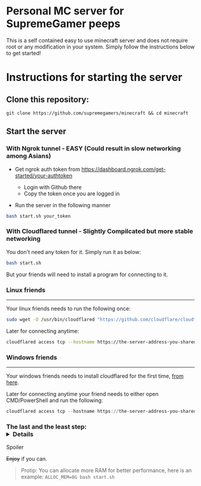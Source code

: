 # Personal MC server for SupremeGamer peeps

This is a self contained easy to use minecraft server and does not require root or any modification in your system. Simply follow the instructions below to get started!

# Instructions for starting the server

## Clone this repository:

```shellscript
git clone https://github.com/supremegamers/minecraft && cd minecraft
```


## Start the server

### With Ngrok tunnel - EASY (Could result in slow networking among Asians)

- Get ngrok auth token from https://dashboard.ngrok.com/get-started/your-authtoken
    - Login with Github there
    - Copy the token once you are logged in

- Run the server in the following manner
```bash
bash start.sh your_token
```

### With Cloudflared tunnel - Slightly Compilcated but more stable networking

You don't need any token for it. Simply run it as below:

```bash
bash start.sh
```

But your friends will need to install a program for connecting to it.

### Linux friends
-----------------

Your linux friends needs to run the following once:

```bash
sudo wget -O /usr/bin/cloudflared "https://github.com/cloudflare/cloudflared/releases/download/2021.8.2/cloudflared-linux-amd64" && sudo chmod 755 /usr/bin/cloudflared
```

Later for connecting anytime:

```bash
cloudflared access tcp --hostname https://the-server-address-you-shared.com --url 127.0.0.1:25565
```


### Windows friends
-------------------

Your windows friends needs to install cloudflared for the first time, [from here](https://github.com/cloudflare/cloudflared/releases/download/2021.8.2/cloudflared-windows-386.msi).

Later for connecting anytime your friend needs to either open CMD/PowerShell and run the following:

```powershell
cloudflared access tcp --hostname https://the-server-address-you-shared.com --url 127.0.0.1:25565
```

### The last and the least step: <details>
  <summary>Spoiler</summary>
  
  ~~Enjoy~~ if you can.
  
</details>


> Protip: You can allocate more RAM for better performance, here is an example:
> `ALLOC_MEM=8G bash start.sh`